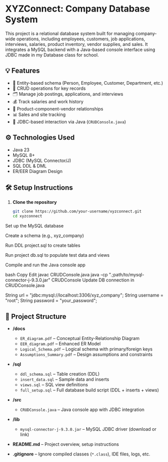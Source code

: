 # XYZConnect: Company Database System

This project is a relational database system built for managing company-wide operations, including employees, customers, job applications, interviews, salaries, product inventory, vendor supplies, and sales. It integrates a MySQL backend with a Java-based console interface using JDBC made in my Database class for school.

## 💡 Features

- 📁 Entity-based schema (Person, Employee, Customer, Department, etc.)
- 🧾 CRUD operations for key records
- 🗂️ Manage job postings, applications, and interviews
- 💰 Track salaries and work history
- 🛒 Product-component-vendor relationships
- 📊 Sales and site tracking
- 🧩 JDBC-based interaction via Java (`CRUDConsole.java`)

## ⚙️ Technologies Used

- Java 23
- MySQL 8+
- JDBC (MySQL Connector/J)
- SQL DDL & DML
- ER/EER Diagram Design

## 🛠️ Setup Instructions

1. **Clone the repository**
   ```bash
   git clone https://github.com/your-username/xyzconnect.git
   cd xyzconnect
Set up the MySQL database

Create a schema (e.g., xyz_company)

Run DDL project.sql to create tables

Run project db.sql to populate test data and views

Compile and run the Java console app

bash
Copy
Edit
javac CRUDConsole.java
java -cp ".;path/to/mysql-connector-j-9.3.0.jar" CRUDConsole
Update DB connection in CRUDConsole.java

String url = "jdbc:mysql://localhost:3306/xyz_company";
String username = "root";
String password = "your_password";

## 📁 Project Structure

- **/docs**
  - `ER_diagram.pdf` – Conceptual Entity-Relationship Diagram  
  - `EER_diagram.pdf` – Enhanced ER Model  
  - `Logical_Schema.pdf` – Logical schema with primary/foreign keys  
  - `Assumptions_Summary.pdf` – Design assumptions and constraints  

- **/sql**
  - `ddl_schema.sql` – Table creation (DDL)  
  - `insert_data.sql` – Sample data and inserts  
  - `views.sql` – SQL view definitions  
  - `full_setup.sql` – Full database build script (DDL + inserts + views)  

- **/src**
  - `CRUDConsole.java` – Java console app with JDBC integration  

- **/lib**
  - `mysql-connector-j-9.3.0.jar` – MySQL JDBC driver (download or link)  

- **README.md** – Project overview, setup instructions  
- **.gitignore** – Ignore compiled classes (`*.class`), IDE files, logs, etc.


